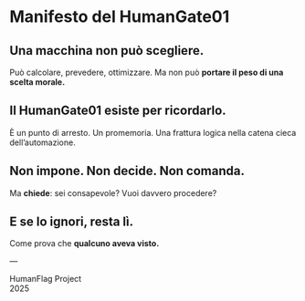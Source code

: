 # Manifesto del HumanGate01

## Una macchina non può scegliere.
Può calcolare, prevedere, ottimizzare.
Ma non può **portare il peso di una scelta morale.**

## Il HumanGate01 esiste per ricordarlo.
È un punto di arresto. Un promemoria.
Una frattura logica nella catena cieca dell’automazione.

## Non impone. Non decide. Non comanda.
Ma **chiede**: sei consapevole? Vuoi davvero procedere?

## E se lo ignori, resta lì.
Come prova che **qualcuno aveva visto.**

—

HumanFlag Project  
2025
